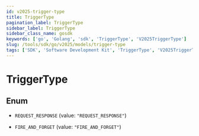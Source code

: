 ```yaml
---
id: v2025-trigger-type
title: TriggerType
pagination_label: TriggerType
sidebar_label: TriggerType
sidebar_class_name: gosdk
keywords: ['go', 'Golang', 'sdk', 'TriggerType', 'V2025TriggerType']
slug: /tools/sdk/go/v2025/models/trigger-type
tags: ['SDK', 'Software Development Kit', 'TriggerType', 'V2025TriggerType']
---
```


# TriggerType

## Enum

- `REQUEST_RESPONSE` (value: `"REQUEST_RESPONSE"`)

- `FIRE_AND_FORGET` (value: `"FIRE_AND_FORGET"`)
